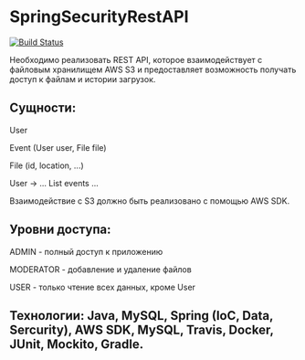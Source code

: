 # SpringSecurityRestAPI

[![Build Status](https://app.travis-ci.com/yhtyyar/SpringSecurityRestAPI.svg?branch=master)](https://app.travis-ci.com/yhtyyar/SpringSecurityRestAPI)


Необходимо реализовать REST API, которое взаимодействует с файловым хранилищем AWS S3 и предоставляет возможность получать доступ к файлам и истории загрузок.

## Сущности:

User

Event (User user, File file)

File (id, location, ...)

User -> … List<Events> events ...

Взаимодействие с S3 должно быть реализовано с помощью AWS SDK.


## Уровни доступа:

ADMIN - полный доступ к приложению

MODERATOR - добавление и удаление файлов

USER - только чтение всех данных, кроме User

## Технологии: Java, MySQL, Spring (IoC, Data, Sercurity), AWS SDK, MySQL, Travis, Docker, JUnit, Mockito, Gradle.
